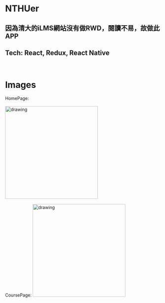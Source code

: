 <h1>NTHUer</h1>
<h2>因為清大的iLMS網站沒有做RWD，閱讀不易，故做此APP</h2>
<h2>Tech: React, Redux, React Native</h2>
<br>
<h1>Images</h1>
</h1>HomePage:</h1>
<br>
<br>
<img src="https://user-images.githubusercontent.com/48315187/86991843-a5f7e100-c1d2-11ea-93bb-4fb37a3f14df.jpg" alt="drawing" width="300"/>
<br>
<br>
</h1>CoursePage:</h1>
<img src="https://user-images.githubusercontent.com/48315187/86991875-bc9e3800-c1d2-11ea-943e-e04cf7c27d7d.jpg" alt="drawing" width="300"/>
